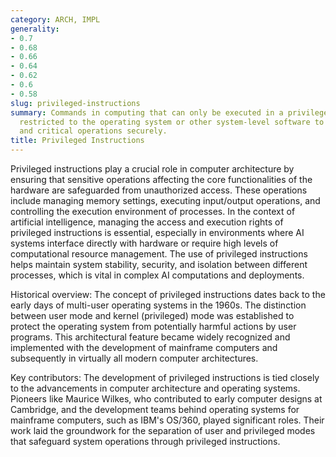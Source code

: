 ```yaml
---
category: ARCH, IMPL
generality:
- 0.7
- 0.68
- 0.66
- 0.64
- 0.62
- 0.6
- 0.58
slug: privileged-instructions
summary: Commands in computing that can only be executed in a privileged mode, typically
  restricted to the operating system or other system-level software to manage hardware
  and critical operations securely.
title: Privileged Instructions
---
```


Privileged instructions play a crucial role in computer architecture by ensuring that sensitive operations affecting the core functionalities of the hardware are safeguarded from unauthorized access. These operations include managing memory settings, executing input/output operations, and controlling the execution environment of processes. In the context of artificial intelligence, managing the access and execution rights of privileged instructions is essential, especially in environments where AI systems interface directly with hardware or require high levels of computational resource management. The use of privileged instructions helps maintain system stability, security, and isolation between different processes, which is vital in complex AI computations and deployments.

Historical overview: The concept of privileged instructions dates back to the early days of multi-user operating systems in the 1960s. The distinction between user mode and kernel (privileged) mode was established to protect the operating system from potentially harmful actions by user programs. This architectural feature became widely recognized and implemented with the development of mainframe computers and subsequently in virtually all modern computer architectures.

Key contributors: The development of privileged instructions is tied closely to the advancements in computer architecture and operating systems. Pioneers like Maurice Wilkes, who contributed to early computer designs at Cambridge, and the development teams behind operating systems for mainframe computers, such as IBM's OS/360, played significant roles. Their work laid the groundwork for the separation of user and privileged modes that safeguard system operations through privileged instructions.